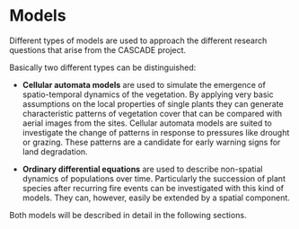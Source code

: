 # Models

Different types of models are used to approach the different research questions that arise from the CASCADE project. 

Basically two different types can be distinguished: 

- **Cellular automata models** are used to simulate the emergence of spatio-temporal dynamics of the vegetation. By applying very basic assumptions on the local properties of single plants they can generate characteristic patterns of vegetation cover that can be compared with aerial images from the sites. Cellular automata models are suited to investigate the change of patterns in response to pressures like drought or grazing. These patterns are a candidate for early warning signs for land degradation. 

- **Ordinary differential equations** are used to describe non-spatial dynamics of populations over time. Particularly the succession of plant species after recurring fire events can be investigated with this kind of models. They can, however, easily be extended by a spatial component.

Both models will be described in detail in the following sections. 
